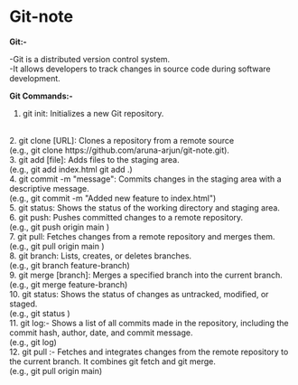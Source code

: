 # Git-note
  
<b>Git:- </b>
  <br>

  -Git is a distributed version control system. 
   <br>
  -It allows developers to track changes in source code during software development. 
   <br>

<b>Git Commands:- </b>
   <br>

   1. git init: Initializes a new Git repository.
   <br>    
   2. git clone [URL]: Clones a repository from a remote source
   <br>
   (e.g., git clone https://github.com/aruna-arjun/git-note.git).
   <br>
   3. git add [file]: Adds files to the staging area.  
   <br>
   (e.g., git add index.html
   git add .)
   <br>
   4. git commit -m "message": Commits changes in the staging area with a descriptive message. 
   <br>
   (e.g., git commit -m "Added new feature to index.html")
   <br>
   5. git status: Shows the status of the working directory and staging area.
   <br>
   6. git push: Pushes committed changes to a remote repository.
   <br>
   (e.g., git push origin main )
   <br>
   7. git pull: Fetches changes from a remote repository and merges them.
   <br>
   (e.g., git pull origin main )
   <br>
   8. git branch: Lists, creates, or deletes branches.
   <br>
   (e.g.,  git branch feature-branch)
   <br>
   9. git merge [branch]: Merges a specified branch into the current branch.
   <br>
   (e.g., git merge feature-branch)
   <br>
   10. git status: Shows the status of changes as untracked, modified, or staged.
   <br>
   (e.g., git status )
   <br>
   11. git log:- Shows a list of all commits made in the repository, including the commit hash, author, date, and commit message.
   <br>
   (e.g., git log)
   <br>
   12. git pull <remote_name> <branch_name>:- Fetches and integrates changes from the remote repository to the current branch. It combines git fetch and git merge.
   <br>
   (e.g., git pull origin main)

